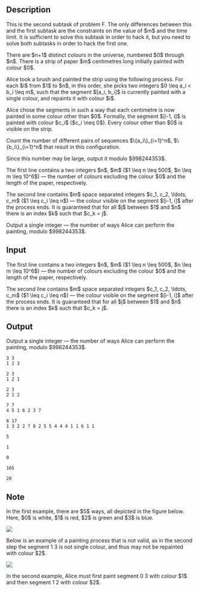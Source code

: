 ## Description

<div><p><span class="tex-font-style-bf">This is the second subtask of problem F. The only differences between this and the first subtask are the constraints on the value of $m$ and the time limit. It is sufficient to solve this subtask in order to hack it, but you need to solve both subtasks in order to hack the first one.</span></p><p>There are $n+1$ distinct colours in the universe, numbered $0$ through $n$. There is a strip of paper $m$ centimetres long initially painted with colour $0$. </p><p>Alice took a brush and painted the strip using the following process. For each $i$ from $1$ to $n$, <span class="tex-font-style-bf">in this order</span>, she picks two integers $0 \leq a_i &lt; b_i \leq m$, such that the segment $[a_i, b_i]$ is currently painted with a <span class="tex-font-style-bf">single</span> colour, and repaints it with colour $i$. </p><p>Alice chose the segments in such a way that each centimetre is now painted in some colour other than $0$. Formally, the segment $[i-1, i]$ is painted with colour $c_i$ ($c_i \neq 0$). Every colour other than $0$ is visible on the strip.</p><p>Count the number of different pairs of sequences $\{a_i\}_{i=1}^n$, $\{b_i\}_{i=1}^n$ that result in this configuration. </p><p>Since this number may be large, output it modulo $998244353$.</p></div><div class="input-specification"><p>The first line contains a two integers $n$, $m$ ($1 \leq n \leq 500$, $n \leq m \leq 10^6$)&nbsp;— the number of colours excluding the colour $0$ and the length of the paper, respectively.</p><p>The second line contains $m$ space separated integers $c_1, c_2, \ldots, c_m$ ($1 \leq c_i \leq n$)&nbsp;— the colour visible on the segment $[i-1, i]$ after the process ends. It is guaranteed that for all $j$ between $1$ and $n$ there is an index $k$ such that $c_k = j$.</p></div><div class="output-specification"><p>Output a single integer&nbsp;— the number of ways Alice can perform the painting, modulo $998244353$.</p></div>

## Input

<p>The first line contains a two integers $n$, $m$ ($1 \leq n \leq 500$, $n \leq m \leq 10^6$)&nbsp;— the number of colours excluding the colour $0$ and the length of the paper, respectively.</p><p>The second line contains $m$ space separated integers $c_1, c_2, \ldots, c_m$ ($1 \leq c_i \leq n$)&nbsp;— the colour visible on the segment $[i-1, i]$ after the process ends. It is guaranteed that for all $j$ between $1$ and $n$ there is an index $k$ such that $c_k = j$.</p>

## Output

<p>Output a single integer&nbsp;— the number of ways Alice can perform the painting, modulo $998244353$.</p>





```input1
3 3
1 2 3
```




```input2
2 3
1 2 1
```




```input3
2 3
2 1 2
```




```input4
7 7
4 5 1 6 2 3 7
```




```input5
8 17
1 3 2 2 7 8 2 5 5 4 4 4 1 1 6 1 1
```




```output1
5
```




```output2
1
```




```output3
0
```




```output4
165
```




```output5
20
```



## Note

<p>In the first example, there are $5$ ways, all depicted in the figure below. Here, $0$ is white, $1$ is red, $2$ is green and $3$ is blue.</p><p><img class="tex-graphics" src="file://5NV1Wyni.png" style="max-width: 100.0%;max-height: 100.0%;"></p><p>Below is an example of a painting process that is not valid, as in the second step the segment <span class="tex-font-style-tt">1 3</span> is not single colour, and thus may not be repainted with colour $2$.</p><p><img class="tex-graphics" src="file://gGpvd7r7.png" style="max-width: 100.0%;max-height: 100.0%;"></p><p>In the second example, Alice must first paint segment <span class="tex-font-style-tt">0 3</span> with colour $1$ and then segment <span class="tex-font-style-tt">1 2</span> with colour $2$. </p>
